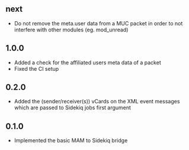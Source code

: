 ## next

* Do not remove the meta.user data from a MUC packet in order to not interfere
  with other modules (eg. mod_unread)

## 1.0.0

* Added a check for the affiliated users meta data of a packet
* Fixed the CI setup

## 0.2.0

* Added the (sender/receiver(s)) vCards on the XML event messages
  which are passed to Sidekiq jobs first argument

## 0.1.0

* Implemented the basic MAM to Sidekiq bridge
